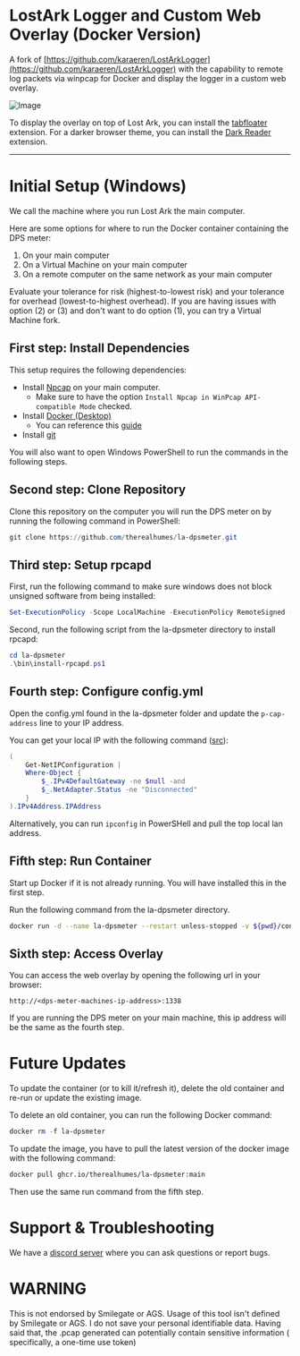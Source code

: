 # LostArk Logger and Custom Web Overlay (Docker Version)

A fork of [https://github.com/karaeren/LostArkLogger](https://github.com/karaeren/LostArkLogger) with the capability to
remote log packets via winpcap for Docker and display the logger in a custom web overlay.

![Image](https://safe.manu.moe/9Sxwowoi.jpg)

To display the overlay on top of Lost Ark, you can install the [tabfloater](https://www.tabfloater.io) extension.
For a darker browser theme, you can install the [Dark Reader](https://darkreader.org/) extension.

---
# Initial Setup (Windows)

We call the machine where you run Lost Ark the main computer.

Here are some options for where to run the Docker container containing the DPS meter:
1. On your main computer
2. On a Virtual Machine on your main computer
3. On a remote computer on the same network as your main computer

Evaluate your tolerance for risk (highest-to-lowest risk) and your tolerance for overhead (lowest-to-highest overhead).
If you are having issues with option (2) or (3) and don't want to do option (1), you can try a Virtual Machine fork.

## First step: Install Dependencies

This setup requires the following dependencies:  
- Install [Npcap](https://npcap.com/dist/npcap-1.71.exe) on your main computer.
  - Make sure to have the option `Install Npcap in WinPcap API-compatible Mode` checked.
- Install [Docker (Desktop)](https://desktop.docker.com/win/main/amd64/Docker%20Desktop%20Installer.exe)
  - You can reference this [guide](https://docs.docker.com/desktop/install/windows-install/)
- Install [git](https://github.com/git-for-windows/git/releases/download/v2.38.1.windows.1/Git-2.38.1-64-bit.exe)

You will also want to open Windows PowerShell to run the commands in the following steps.

## Second step: Clone Repository

Clone this repository on the computer you will run the DPS meter on by running the following command in PowerShell:

```powershell
git clone https://github.com/therealhumes/la-dpsmeter.git
```

## Third step: Setup rpcapd

First, run the following command to make sure windows does not block unsigned software from being installed:

```powershell
Set-ExecutionPolicy -Scope LocalMachine -ExecutionPolicy RemoteSigned -Force
```

Second, run the following script from the la-dpsmeter directory to install rpcapd:

```powershell
cd la-dpsmeter
.\bin\install-rpcapd.ps1
```

## Fourth step: Configure config.yml

Open the config.yml found in the la-dpsmeter folder and update the `p-cap-address` line to your IP address. 

You can get your local IP with the following command ([src](https://stackoverflow.com/a/44685122)):
```PowerShell
(
    Get-NetIPConfiguration |
    Where-Object {
        $_.IPv4DefaultGateway -ne $null -and
        $_.NetAdapter.Status -ne "Disconnected"
    }
).IPv4Address.IPAddress
```

Alternatively, you can run `ipconfig` in PowerSHell and pull the top local lan address.

## Fifth step: Run Container

Start up Docker if it is not already running. You will have installed this in the first step.

Run the following command from the la-dpsmeter directory.

```bash
docker run -d --name la-dpsmeter --restart unless-stopped -v ${pwd}/config.yml:/app/config.yml -v ${pwd}/logs:/mnt/raid1/apps/'Lost Ark Logs' -p 1338:1338 ghcr.io/therealhumes/la-dpsmeter:main
```

## Sixth step: Access Overlay

You can access the web overlay by opening the following url in your browser:

```
http://<dps-meter-machines-ip-address>:1338
```

If you are running the DPS meter on your main machine, this ip address will be the same as the fourth step.

# Future Updates

To update the container (or to kill it/refresh it), delete the old container and re-run or update the existing image.

To delete an old container, you can run the following Docker command:

```powershell
docker rm -f la-dpsmeter
```

To update the image, you have to pull the latest version of the docker image with the following command:

```bash
docker pull ghcr.io/therealhumes/la-dpsmeter:main
```

Then use the same run command from the fifth step.

# Support & Troubleshooting

We have a [discord server](https://discord.gg/bM8NtsJVeb) where you can ask questions or report bugs.

# WARNING

This is not endorsed by Smilegate or AGS. Usage of this tool isn't defined by Smilegate or AGS. I do not save your
personal identifiable data. Having said that, the .pcap generated can potentially contain sensitive information (
specifically, a one-time use token)